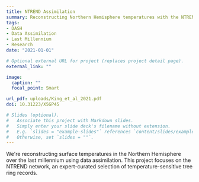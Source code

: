 ```yaml
---
title: NTREND Assimilation
summary: Reconstructing Northern Hemisphere temperatures with the NTREND tree-ring network.
tags:
- DASH
- Data Assimilation
- Last Millennium
- Research
date: "2021-01-01"

# Optional external URL for project (replaces project detail page).
external_link: ""

image:
  caption: ""
  focal_point: Smart

url_pdf: uploads/King_et_al_2021.pdf
doi: 10.31223/X5GP45

# Slides (optional).
#   Associate this project with Markdown slides.
#   Simply enter your slide deck's filename without extension.
#   E.g. `slides = "example-slides"` references `content/slides/example-slides.md`.
#   Otherwise, set `slides = ""`.
---
```


We're reconstructing surface temperatures in the Northern Hemisphere over the last millennium using data assimilation. This project focuses on the NTREND network, an expert-curated selection of temperature-sensitive tree ring records.
